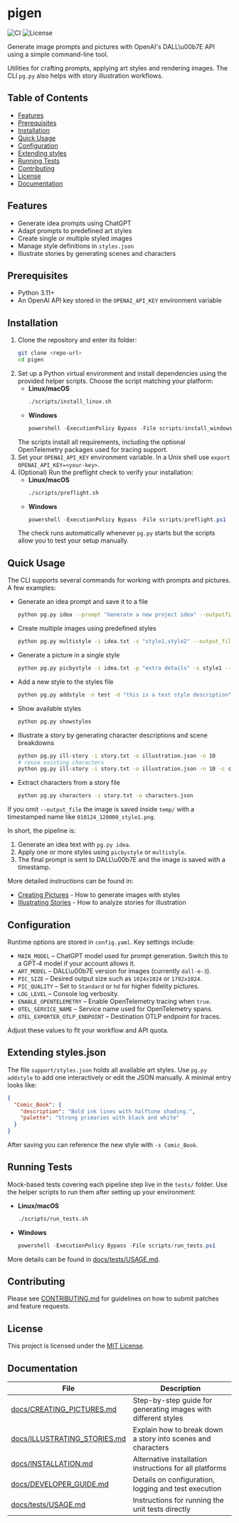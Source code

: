 # pigen

![CI](https://img.shields.io/github/actions/workflow/status/example/pigen/test.yml?label=CI)
![License](https://img.shields.io/badge/license-MIT-blue.svg)

Generate image prompts and pictures with OpenAI's DALL\u00b7E API using a simple command-line tool.

Utilities for crafting prompts, applying art styles and rendering images. The CLI `pg.py` also helps with story illustration workflows.

## Table of Contents
- [Features](#features)
- [Prerequisites](#prerequisites)
- [Installation](#installation)
- [Quick Usage](#quick-usage)
- [Configuration](#configuration)
- [Extending styles](#extending-stylesjson)
- [Running Tests](#running-tests)
- [Contributing](#contributing)
- [License](#license)
- [Documentation](#documentation)

## Features
- Generate idea prompts using ChatGPT
- Adapt prompts to predefined art styles
- Create single or multiple styled images
- Manage style definitions in `styles.json`
- Illustrate stories by generating scenes and characters

## Prerequisites
- Python 3.11+
- An OpenAI API key stored in the `OPENAI_API_KEY` environment variable

## Installation
1. Clone the repository and enter its folder:
   ```bash
   git clone <repo-url>
   cd pigen
   ```
2. Set up a Python virtual environment and install dependencies using the provided helper scripts. Choose the script matching your platform:
   - **Linux/macOS**
     ```bash
     ./scripts/install_linux.sh
     ```
   - **Windows**
     ```powershell
     powershell -ExecutionPolicy Bypass -File scripts/install_windows.ps1
     ```
   The scripts install all requirements, including the optional OpenTelemetry packages used for tracing support.
3. Set your `OPENAI_API_KEY` environment variable. In a Unix shell use `export OPENAI_API_KEY=<your-key>`.
4. (Optional) Run the preflight check to verify your installation:
   - **Linux/macOS**
     ```bash
     ./scripts/preflight.sh
     ```
   - **Windows**
     ```powershell
     powershell -ExecutionPolicy Bypass -File scripts/preflight.ps1
     ```
   The check runs automatically whenever `pg.py` starts but the scripts allow you to test your setup manually.

## Quick Usage
The CLI supports several commands for working with prompts and pictures. A few examples:
- Generate an idea prompt and save it to a file
  ```bash
  python pg.py idea --prompt "Generate a new project idea" --outputfile idea.txt
  ```
- Create multiple images using predefined styles
  ```bash
  python pg.py multistyle -i idea.txt -s "style1,style2" --output_file out.png
  ```
- Generate a picture in a single style
  ```bash
  python pg.py picbystyle -i idea.txt -p "extra details" -s style1 --output_file result.png
  ```
- Add a new style to the styles file
  ```bash
  python pg.py addstyle -n test -d "this is a test style description" -p "orange, blue"
  ```
- Show available styles
  ```bash
  python pg.py showstyles
  ```
- Illustrate a story by generating character descriptions and scene breakdowns
  ```bash
  python pg.py ill-story -i story.txt -o illustration.json -n 10
  # reuse existing characters
  python pg.py ill-story -i story.txt -o illustration.json -n 10 -c chars.json
  ```
- Extract characters from a story file
  ```bash
  python pg.py characters -i story.txt -o characters.json
  ```

If you omit `--output_file` the image is saved inside `temp/` with a timestamped name like `010124_120000_style1.png`.

In short, the pipeline is:
1. Generate an idea text with `pg.py idea`.
2. Apply one or more styles using `picbystyle` or `multistyle`.
3. The final prompt is sent to DALL\u00b7E and the image is saved with a timestamp.

More detailed instructions can be found in:
- [Creating Pictures](docs/CREATING_PICTURES.md) - How to generate images with styles
- [Illustrating Stories](docs/ILLUSTRATING_STORIES.md) - How to analyze stories for illustration

## Configuration
Runtime options are stored in `config.yaml`. Key settings include:
- `MAIN_MODEL` – ChatGPT model used for prompt generation. Switch this to a GPT‑4 model if your account allows it.
- `ART_MODEL` – DALL\u00b7E version for images (currently `dall-e-3`).
- `PIC_SIZE` – Desired output size such as `1024x1024` or `1792x1024`.
- `PIC_QUALITY` – Set to `Standard` or `hd` for higher fidelity pictures.
- `LOG_LEVEL` – Console log verbosity.
- `ENABLE_OPENTELEMETRY` – Enable OpenTelemetry tracing when `true`.
- `OTEL_SERVICE_NAME` – Service name used for OpenTelemetry spans.
- `OTEL_EXPORTER_OTLP_ENDPOINT` – Destination OTLP endpoint for traces.

Adjust these values to fit your workflow and API quota.

## Extending styles.json
The file `support/styles.json` holds all available art styles. Use `pg.py addstyle` to add one interactively or edit the JSON manually. A minimal entry looks like:
```json
{
  "Comic_Book": {
    "description": "Bold ink lines with halftone shading.",
    "palette": "Strong primaries with black and white"
  }
}
```
After saving you can reference the new style with `-s Comic_Book`.

## Running Tests
Mock-based tests covering each pipeline step live in the `tests/` folder. Use the helper scripts to run them after setting up your environment:
- **Linux/macOS**
  ```bash
  ./scripts/run_tests.sh
  ```
- **Windows**
  ```powershell
  powershell -ExecutionPolicy Bypass -File scripts/run_tests.ps1
  ```
More details can be found in [docs/tests/USAGE.md](docs/tests/USAGE.md).

## Contributing
Please see [CONTRIBUTING.md](CONTRIBUTING.md) for guidelines on how to submit patches and feature requests.

## License
This project is licensed under the [MIT License](LICENSE).

## Documentation
| File | Description |
|------|-------------|
| [docs/CREATING_PICTURES.md](docs/CREATING_PICTURES.md) | Step-by-step guide for generating images with different styles |
| [docs/ILLUSTRATING_STORIES.md](docs/ILLUSTRATING_STORIES.md) | Explain how to break down a story into scenes and characters |
| [docs/INSTALLATION.md](docs/INSTALLATION.md) | Alternative installation instructions for all platforms |
| [docs/DEVELOPER_GUIDE.md](docs/DEVELOPER_GUIDE.md) | Details on configuration, logging and test execution |
| [docs/tests/USAGE.md](docs/tests/USAGE.md) | Instructions for running the unit tests directly |

